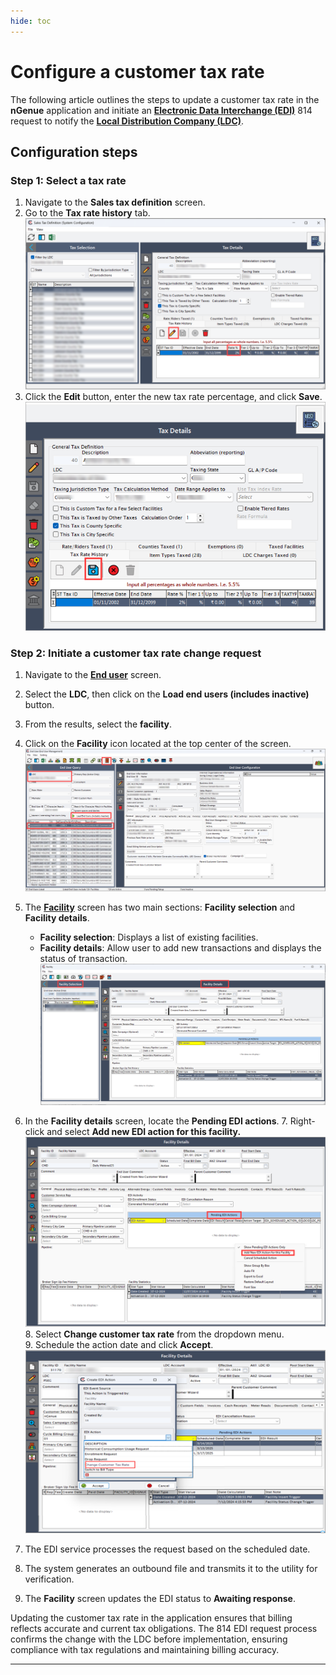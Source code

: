 ```yaml
---
hide: toc
---
```


# Configure a customer tax rate

The following article outlines the steps to update a customer tax rate in the **nGenue** application and initiate an [**Electronic Data Interchange (EDI)**](../../../index.md) 814 request to notify the [**Local Distribution Company (LDC)**](../../../../ldcs/ldcs_overview.md).

## Configuration steps

### Step 1: Select a tax rate

1. Navigate to the **Sales tax definition** screen. <!-- ![sales_tax_definition](../../../images/sales_tax_definition.png) -->
2. Go to the **Tax rate history** tab.
![tax_rate_history](../../../images/edit_rate.png)
3. Click the **Edit** button, enter the new tax rate percentage, and click **Save**.
![save](../../../images/save.png)

### Step 2: Initiate a customer tax rate change request

1. Navigate to the [**End user**](../../../../getting_started/end_users/overview.md) screen.
2. Select the **LDC**, then click on the **Load end users (includes inactive)** button.
3. From the results, select the **facility**.
4. Click on the **Facility** icon located at the top center of the screen.
![facility_icon](../../../images/facility_icon.png)
5. The [**Facility**](../../../../facility_management/overview.md) screen has two main sections: **Facility selection** and **Facility details**.

    * **Facility selection**: Displays a list of existing facilities.
    * **Facility details**: Allow user to add new transactions and displays the status of transaction.
      ![facility_screen](../../../images/facility_screen.png)

6. In the **Facility details** screen, locate the **Pending EDI actions**.
    7. Right-click and select **Add new EDI action for this facility.**
    ![pending_edi](../../../images/pending_edi_action.png)
    8. Select **Change customer tax rate** from the dropdown menu.  
    9. Schedule the action date and click **Accept**.<br>
      ![change_customer_tax_rate](../../../images/change_custumer_tax_rate.png)

7. The EDI service processes the request based on the scheduled date.  
8. The system generates an outbound file and transmits it to the utility for verification.  
9. The **Facility** screen updates the EDI status to **Awaiting response**.

Updating the customer tax rate in the application ensures that billing reflects accurate and current tax obligations. The 814 EDI request process confirms the change with the LDC before implementation, ensuring compliance with tax regulations and maintaining billing accuracy.

---